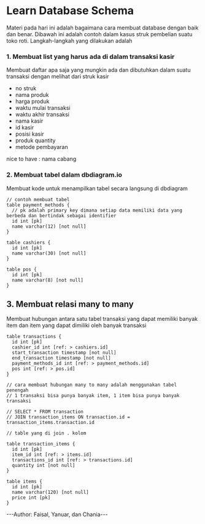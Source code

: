 # Learn Database Schema
Materi pada hari ini adalah bagaimana cara membuat database dengan baik dan benar. Dibawah ini adalah contoh dalam kasus struk pembelian suatu toko roti. Langkah-langkah yang dilakukan adalah
### 1. Membuat list yang harus ada di dalam transaksi kasir
Membuat daftar apa saja yang mungkin ada dan dibutuhkan dalam suatu transaksi dengan melihat dari struk kasir
- no struk
- nama produk
- harga produk
- waktu mulai transaksi
- waktu akhir transaksi
- nama kasir
- id kasir
- posisi kasir
- produk quantity
- metode pembayaran

nice to have : nama cabang

### 2. Membuat tabel dalam dbdiagram.io
Membuat kode untuk menampilkan tabel secara langsung di dbdiagram
```
// contoh membuat tabel
table payment_methods {
  // pk adalah primary key dimana setiap data memiliki data yang berbeda dan bertindak sebagai identifier
  id int [pk]
  name varchar(12) [not null]
}

table cashiers {
  id int [pk]
  name varchar(30) [not null]
}

table pos {
  id int [pk]
  name varchar(8) [not null]
}
```

## 3. Membuat relasi many to many
Membuat hubungan antara satu tabel transaksi yang dapat memiliki banyak item dan item yang dapat dimiliki oleh banyak transaksi
```
table transactions {
  id int [pk]
  cashier_id int [ref: > cashiers.id]
  start_transaction timestamp [not null]
  end_transaction timestamp [not null]
  payment_methods_id int [ref: > payment_methods.id]
  pos int [ref: > pos.id]
}

// cara membuat hubungan many to many adalah menggunakan tabel penengah
// 1 transaksi bisa punya banyak item, 1 item bisa punya banyak transaksi

// SELECT * FROM transaction
// JOIN transaction_items ON transaction.id = transaction_items.transaction.id

// table yang di join . kolom

table transaction_items {
  id int [pk]
  item_id int [ref: > items.id]
  transactions_id int [ref: > transactions.id]
  quantity int [not null]
}

table items {
  id int [pk]
  name varchar(120) [not null]
  price int [pk]
}
```

---Author: Faisal, Yanuar, dan Chania---
